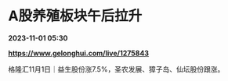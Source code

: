 # A股养殖板块午后拉升

**2023-11-01 05:30**

**https://www.gelonghui.com/live/1275843**

格隆汇11月1日｜益生股份涨7.5%，圣农发展、獐子岛、仙坛股份跟涨。